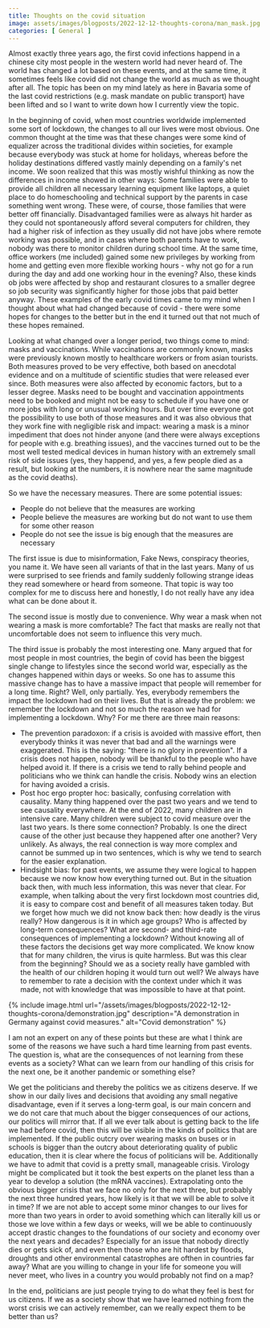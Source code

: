 ```yaml
---
title: Thoughts on the covid situation
image: assets/images/blogposts/2022-12-12-thoughts-corona/man_mask.jpg
categories: [ General ]
---
```


Almost exactly three years ago, the first covid infections happend in a chinese city most people in the western world had never heard of. The world has changed a lot based on these events, and at the same time, it sometimes feels like covid did not change the world as much as we thought after all. The topic has been on my mind lately as here in Bavaria some of the last covid restrictions (e.g. mask mandate on public transport) have been lifted and so I want to write down how I currently view the topic.

In the beginning of covid, when most countries worldwide implemented some sort of lockdown, the changes to all our lives were most obvious. One common thought at the time was that these changes were some kind of equalizer across the traditional divides within societies, for example because everybody was stuck at home for holidays, whereas before the holiday destinations differed vastly mainly depending on a family's net income.
We soon realized that this was mostly wishful thinking as now the differences in income showed in other ways: Some families were able to provide all children all necessary learning equipment like laptops, a quiet place to do homeschooling and technical support by the parents in case something went wrong. These were, of course, those families that were better off financially. Disadvantaged families were as always hit harder as they could not spontaneously afford several computers for children, they had a higher risk of infection as they usually did not have jobs where remote working was possible, and in cases where both parents have to work, nobody was there to monitor children during school time.
At the same time, office workers (me included) gained some new privileges by working from home and getting even more flexible working hours - why not go for a run during the day and add one working hour in the evening? Also, these kinds ob jobs were affected by shop and restaurant closures to a smaller degree so job security was significantly higher for those jobs that paid better anyway.
These examples of the early covid times came to my mind when I thought about what had changed because of covid - there were some hopes for changes to the better but in the end it turned out that not much of these hopes remained.

Looking at what changed over a longer period, two things come to mind: masks and vaccinations. While vaccinations are commonly known, masks were previously known mostly to healthcare workers or from asian tourists. Both measures proved to be very effective, both based on anecdotal evidence and on a multitude of scientific studies that were released ever since. Both measures were also affected by economic factors, but to a lesser degree. Masks need to be bought and vaccination appointments need to be booked and might not be easy to schedule if you have one or more jobs with long or unusual working hours. But over time everyone got the possibility to use both of those measures and it was also obvious that they work fine with negligible risk and impact: wearing a mask is a minor impediment that does not hinder anyone (and there were always exceptions for people with e.g. breathing issues), and the vaccines turned out to be the most well tested medical devices in human history with an extremely small risk of side issues (yes, they happend, and yes, a few people died as a result, but looking at the numbers, it is nowhere near the same magnitude as the covid deaths).

So we have the necessary measures. There are some potential issues:
- People do not believe that the measures are working
- People believe the measures are working but do not want to use them for some other reason
- People do not see the issue is big enough that the measures are necessary

The first issue is due to misinformation, Fake News, conspiracy theories, you name it. We have seen all variants of that in the last years. Many of us were surprised to see friends and family suddenly following strange ideas they read somewhere or heard from someone. That topic is way too complex for me to discuss here and honestly, I do not really have any idea what can be done about it.

The second issue is mostly due to convenience. Why wear a mask when not wearing a mask is more comfortable? The fact that masks are really not that uncomfortable does not seem to influence this very much.

The third issue is probably the most interesting one. Many argued that for most people in most countries, the begin of covid has been the biggest single change to lifestyles since the second world war, especially as the changes happened within days or weeks. So one has to assume this massive change has to have a massive impact that people will remember for a long time. Right?
Well, only partially. Yes, everybody remembers the impact the lockdown had on their lives. But that is already the problem: we remember the lockdown and not so much the reason we had for implementing a lockdown. Why? For me there are three main reasons:
- The prevention paradoxon: if a crisis is avoided with massive effort, then everybody thinks it was never that bad and all the warnings were exaggerated. This is the saying: "there is no glory in prevention". If a crisis does not happen, nobody will be thankful to the people who have helped avoid it. If there is a crisis we tend to rally behind people and politicians who we think can handle the crisis. Nobody wins an election for having avoided a crisis.
- Post hoc ergo propter hoc: basically, confusing correlation with causality. Many thing happened over the past two years and we tend to see causality everywhere. At the end of 2022, many children are in intensive care. Many children were subject to covid measure over the last two years. Is there some connection? Probably. Is one the direct cause of the other just because they happened after one another? Very unlikely. As always, the real connection is way more complex and cannot be summed up in two sentences, which is why we tend to search for the easier explanation.
- Hindsight bias: for past events, we assume they were logical to happen because we now know how everything turned out. But in the situation back then, with much less information, this was never that clear. For example, when talking about the very first lockdown most countries did, it is easy to compare cost and benefit of all measures taken today. But we forget how much we did not know back then: how deadly is the virus really? How dangerous is it in which age groups? Who is affected by long-term consequences? What are second- and third-rate consequences of implementing a lockdown? Without knowing all of these factors the decisions get way more complicated. We know know that for many children, the virus is quite harmless. But was this clear from the beginning? Should we as a society really have gambled with the health of our children hoping it would turn out well? We always have to remember to rate a decision with the context under which it was made, not with knowledge that was impossible to have at that point.

{% include image.html
    url="/assets/images/blogposts/2022-12-12-thoughts-corona/demonstration.jpg"
    description="A demonstration in Germany against covid measures."
    alt="Covid demonstration" %}

I am not an expert on any of these points but these are what I think are some of the reasons we have such a hard time learning from past events. The question is, what are the consequences of not learning from these events as a society? What can we learn from our handling of this crisis for the next one, be it another pandemic or something else?

We get the politicians and thereby the politics we as citizens deserve. If we show in our daily lives and decisions that avoiding any small negative disadvantage, even if it serves a long-term goal, is our main concern and we do not care that much about the bigger consequences of our actions, our politics will mirror that. If all we ever talk about is getting back to the life we had before covid, then this will be visible in the kinds of politics that are implemented. If the public outcry over wearing masks on buses or in schools is bigger than the outcry about deteriorating quality of public education, then it is clear where the focus of politicians will be.
Additionally we have to admit that covid is a pretty small, manageable crisis. Virology might be complicated but it took the best experts on the planet less than a year to develop a solution (the mRNA vaccines). Extrapolating onto the obvious bigger crisis that we face no only for the next three, but probably the next three hundred years, how likely is it that we will be able to solve it in time? If we are not able to accept some minor changes to our lives for more than two years in order to avoid something which can literally kill us or those we love within a few days or weeks, will we be able to continuously accept drastic changes to the foundations of our society and economy over the next years and decades? Especially for an issue that nobody directly dies or gets sick of, and even then those who are hit hardest by floods, droughts and other environmental catastrophes are ofthen in countries far away? What are you willing to change in your life for someone you will never meet, who lives in a country you would probably not find on a map?

In the end, politicians are just people trying to do what they feel is best for us citizens. If we as a society show that we have learned nothing from the worst crisis we can actively remember, can we really expect them to be better than us?

